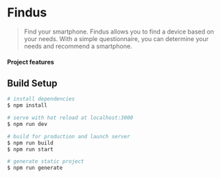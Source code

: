 # Findus

> Find your smartphone.
Findus allows you to find a device based on your needs.
With a simple questionnaire, you can determine your needs and recommend a smartphone.

#### Project features

## Build Setup

```bash
# install dependencies
$ npm install

# serve with hot reload at localhost:3000
$ npm run dev

# build for production and launch server
$ npm run build
$ npm run start

# generate static project
$ npm run generate
```
